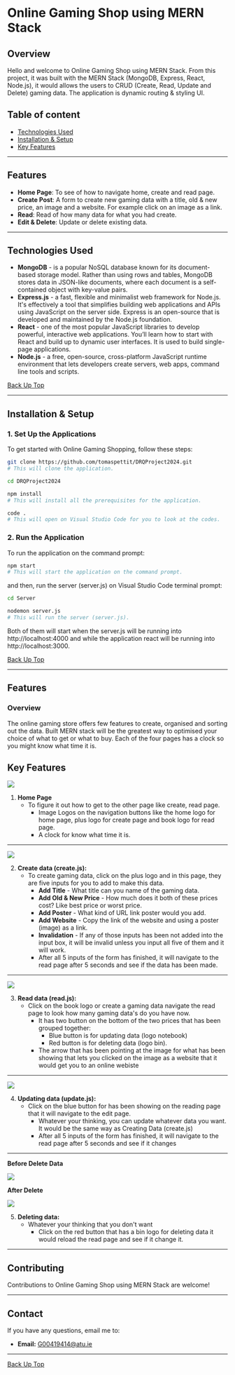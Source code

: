 # Online Gaming Shop using MERN Stack

## Overview
Hello and welcome to Online Gaming Shop using MERN Stack. From this project, it was built with the MERN Stack (MongoDB, Express, React, Node.js), it would allows the users to CRUD (Create, Read, Update and Delete) gaming data. The application is dynamic routing & styling UI. 

## Table of content
   * [Technologies Used](https://github.com/tomaspettit/DRQProject2024/wiki/Home/_edit#technologies-used)
   * [Installation & Setup](https://github.com/tomaspettit/DRQProject2024/wiki/Home/_edit#installation--setup)
   * [Key Features](https://github.com/tomaspettit/DRQProject2024/wiki/Home/_edit#key-features)

***
## Features
* **Home Page**: To see of how to navigate home, create and read page.
* **Create Post**: A form to create new gaming data with a title, old & new price, an image and a website. For example click on an image as a link.
* **Read**: Read of how many data for what you had create.
* **Edit & Delete**: Update or delete existing data.

***

## Technologies Used
* **MongoDB** - is a popular NoSQL database known for its document-based storage model. Rather than using rows and tables, MongoDB stores data in JSON-like documents, where each document is a self-contained object with key-value pairs.
* **Express.js** - a fast, flexible and minimalist web framework for Node.js. It's effectively a tool that simplifies building web applications and APIs using JavaScript on the server side. Express is an open-source that is developed and maintained by the Node.js foundation.
* **React** - one of the most popular JavaScript libraries to develop powerful, interactive web applications. You’ll learn how to start with React and build up to dynamic user interfaces. It is used to build single-page applications.
* **Node.js** - a free, open-source, cross-platform JavaScript runtime environment that lets developers create servers, web apps, command line tools and scripts.

[Back Up Top](https://github.com/tomaspettit/DRQProject2024/wiki/Home/_edit#online-gaming-shop-using-mern-stack)
***

## Installation & Setup
### 1. Set Up the Applications
To get started with Online Gaming Shopping, follow these steps:

```bash
git clone https://github.com/tomaspettit/DRQProject2024.git
# This will clone the application.
```
```bash
cd DRQProject2024
```

```bash
npm install
# This will install all the prerequisites for the application.
```

```bash
code .
# This will open on Visual Studio Code for you to look at the codes.

```

### 2. Run the Application
To run the application on the command prompt:
```bash
npm start
# This will start the application on the command prompt.
```
and then, run the server (server.js) on Visual Studio Code terminal prompt:
```bash
cd Server
```

```bash
nodemon server.js
# This will run the server (server.js).
```
Both of them will start when the server.js will be running into http://localhost:4000 and while the application react will be running into http://localhost:3000.

[Back Up Top](https://github.com/tomaspettit/DRQProject2024/wiki/Home/_edit#online-gaming-shop-using-mern-stack)
***

## Features
### Overview
The online gaming store offers few features to create, organised and sorting out the data. Built MERN stack will be the greatest way to optimised your choice of what to get or what to buy. Each of the four pages has a clock so you might know what time it is.

## Key Features
![](https://github.com/user-attachments/assets/527376ff-8606-488e-893f-bc78c700f087)

1. **Home Page**
      * To figure it out how to get to the other page like create, read page.
         * Image Logos on the navigation buttons like the home logo for home page, plus logo for create page and book logo for read page.
         * A clock for know what time it is.

***

![](https://github.com/user-attachments/assets/81321132-ca25-4e0e-a7f9-24ae2a6e9cee)

2. **Create data (create.js):** 
    * To create gaming data, click on the plus logo and in this page, they are five inputs for you to add to make this data.
      * **Add Title** - What title can you name of the gaming data.
      * **Add Old & New Price** - How much does it both of these prices cost? Like best price or worst price.
      * **Add Poster** - What kind of URL link poster would you add.
      * **Add Website** - Copy the link of the website and using a poster (image) as a link.
      * **Invalidation** - If any of those inputs has been not added into the input box, it will be invalid unless you input all five of them and it will work.
      * After all 5 inputs of the form has finished, it will navigate to the read page after 5 seconds and see if the data has been made.

***

![](https://github.com/user-attachments/assets/8bb9ba52-5837-446c-9555-2bf244a9a19b)

3. **Read data (read.js):** 
   * Click on the book logo or create a gaming data navigate the read page to look how many gaming data's do you have now. 
      * It has two button on the bottom of the two prices that has been grouped together: 
        * Blue button is for updating data (logo notebook)
        * Red button is for deleting data (logo bin).
      * The arrow that has been pointing at the image for what has been showing that lets you clicked on the image as a website that it would get you to an online webiste

***

![](https://github.com/user-attachments/assets/3606aa11-47ba-4893-a4af-502a6a4b48bf)

4. **Updating data (update.js):** 
   * Click on the blue button for has been showing on the reading page that it will navigate to the edit page. 
      * Whatever your thinking, you can update whatever data you want. It would be the same way as Creating Data (create.js)  
      * After all 5 inputs of the form has finished, it will navigate to the read page after 5 seconds and see if it changes 

***

  **Before Delete Data**

![](https://github.com/user-attachments/assets/1b4a54e6-5666-4ba9-8e07-46edb7721239)

  **After Delete**
   
![](https://github.com/user-attachments/assets/ca02967c-485d-470c-943c-902c9cc31b13)

5. **Deleting data:** 
   * Whatever your thinking that you don't want
     * Click on the red button that has a bin logo for deleting data it would reload the read page and see if it change it. 

***

## Contributing
Contributions to Online Gaming Shop using MERN Stack are welcome!

***

## Contact
If you have any questions, email me to:
* **Email:** G00419414@atu.ie

***
[Back Up Top](https://github.com/tomaspettit/DRQProject2024/wiki/Home/_edit#online-gaming-shop-using-mern-stack)

